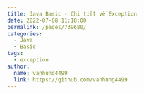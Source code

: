```yaml
---
title: Java Basic - Chi tiết về Exception
date: 2022-07-08 11:18:00
permalink: /pages/739680/
categories:
  - Java
  - Basic
tags:
  - exception
author: 
  name: vanhung4499
  link: https://github.com/vanhung4499
---
```

